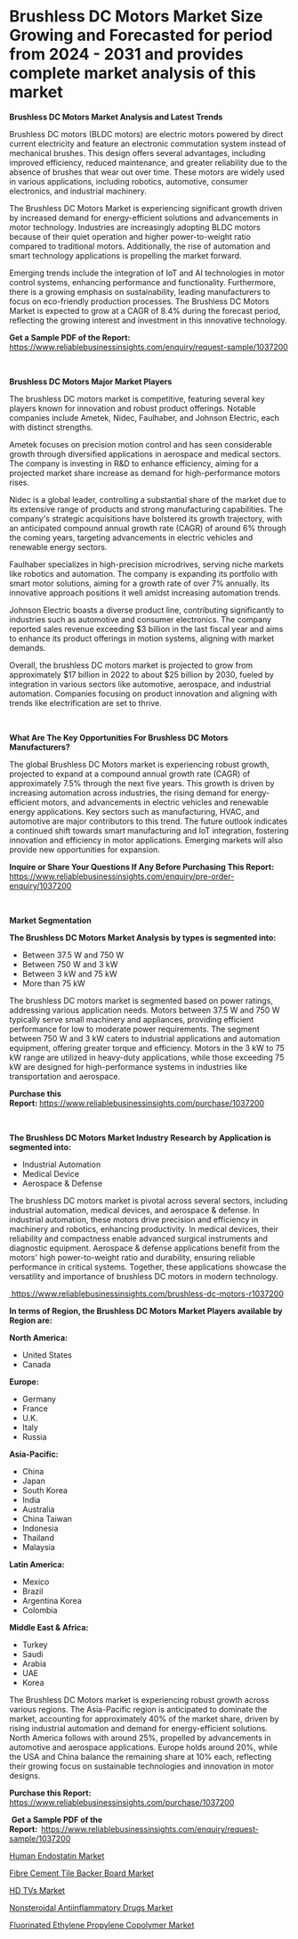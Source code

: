 <p><h1>Brushless DC Motors Market Size Growing and Forecasted for period from 2024 - 2031 and provides complete market analysis of this market</h1></p><p><strong>Brushless DC Motors Market Analysis and Latest Trends</strong></p>
<p><p>Brushless DC motors (BLDC motors) are electric motors powered by direct current electricity and feature an electronic commutation system instead of mechanical brushes. This design offers several advantages, including improved efficiency, reduced maintenance, and greater reliability due to the absence of brushes that wear out over time. These motors are widely used in various applications, including robotics, automotive, consumer electronics, and industrial machinery.</p><p>The Brushless DC Motors Market is experiencing significant growth driven by increased demand for energy-efficient solutions and advancements in motor technology. Industries are increasingly adopting BLDC motors because of their quiet operation and higher power-to-weight ratio compared to traditional motors. Additionally, the rise of automation and smart technology applications is propelling the market forward. </p><p>Emerging trends include the integration of IoT and AI technologies in motor control systems, enhancing performance and functionality. Furthermore, there is a growing emphasis on sustainability, leading manufacturers to focus on eco-friendly production processes. The Brushless DC Motors Market is expected to grow at a CAGR of 8.4% during the forecast period, reflecting the growing interest and investment in this innovative technology.</p></p>
<p><strong>Get a Sample PDF of the Report:&nbsp;</strong> <a href="https://www.reliablebusinessinsights.com/enquiry/request-sample/1037200?utm_campaign=39&utm_medium=2&utm_source=Github&utm_content=ia&utm_term=05122024&utm_id=brushless-dc-motors">https://www.reliablebusinessinsights.com/enquiry/request-sample/1037200</a></p>
<p>&nbsp;</p>
<p><strong>Brushless DC Motors Major Market Players</strong></p>
<p><p>The brushless DC motors market is competitive, featuring several key players known for innovation and robust product offerings. Notable companies include Ametek, Nidec, Faulhaber, and Johnson Electric, each with distinct strengths.</p><p>Ametek focuses on precision motion control and has seen considerable growth through diversified applications in aerospace and medical sectors. The company is investing in R&D to enhance efficiency, aiming for a projected market share increase as demand for high-performance motors rises.</p><p>Nidec is a global leader, controlling a substantial share of the market due to its extensive range of products and strong manufacturing capabilities. The company's strategic acquisitions have bolstered its growth trajectory, with an anticipated compound annual growth rate (CAGR) of around 6% through the coming years, targeting advancements in electric vehicles and renewable energy sectors.</p><p>Faulhaber specializes in high-precision microdrives, serving niche markets like robotics and automation. The company is expanding its portfolio with smart motor solutions, aiming for a growth rate of over 7% annually. Its innovative approach positions it well amidst increasing automation trends.</p><p>Johnson Electric boasts a diverse product line, contributing significantly to industries such as automotive and consumer electronics. The company reported sales revenue exceeding $3 billion in the last fiscal year and aims to enhance its product offerings in motion systems, aligning with market demands.</p><p>Overall, the brushless DC motors market is projected to grow from approximately $17 billion in 2022 to about $25 billion by 2030, fueled by integration in various sectors like automotive, aerospace, and industrial automation. Companies focusing on product innovation and aligning with trends like electrification are set to thrive.</p></p>
<p>&nbsp;</p>
<p><strong>What Are The Key Opportunities For Brushless DC Motors Manufacturers?</strong></p>
<p><p>The global Brushless DC Motors market is experiencing robust growth, projected to expand at a compound annual growth rate (CAGR) of approximately 7.5% through the next five years. This growth is driven by increasing automation across industries, the rising demand for energy-efficient motors, and advancements in electric vehicles and renewable energy applications. Key sectors such as manufacturing, HVAC, and automotive are major contributors to this trend. The future outlook indicates a continued shift towards smart manufacturing and IoT integration, fostering innovation and efficiency in motor applications. Emerging markets will also provide new opportunities for expansion.</p></p>
<p><strong>Inquire or Share Your Questions If Any Before Purchasing This Report:</strong> <a href="https://www.reliablebusinessinsights.com/enquiry/pre-order-enquiry/1037200?utm_campaign=39&utm_medium=2&utm_source=Github&utm_content=ia&utm_term=05122024&utm_id=brushless-dc-motors">https://www.reliablebusinessinsights.com/enquiry/pre-order-enquiry/1037200</a></p>
<p>&nbsp;</p>
<p><strong>Market Segmentation</strong></p>
<p><strong>The Brushless DC Motors Market Analysis by types is segmented into:</strong></p>
<p><ul><li>Between 37.5 W and 750 W</li><li>Between 750 W and 3 kW</li><li>Between 3 kW and 75 kW</li><li>More than 75 kW</li></ul></p>
<p><p>The brushless DC motors market is segmented based on power ratings, addressing various application needs. Motors between 37.5 W and 750 W typically serve small machinery and appliances, providing efficient performance for low to moderate power requirements. The segment between 750 W and 3 kW caters to industrial applications and automation equipment, offering greater torque and efficiency. Motors in the 3 kW to 75 kW range are utilized in heavy-duty applications, while those exceeding 75 kW are designed for high-performance systems in industries like transportation and aerospace.</p></p>
<p><strong>Purchase this Report:&nbsp;</strong><a href="https://www.reliablebusinessinsights.com/purchase/1037200?utm_campaign=39&utm_medium=2&utm_source=Github&utm_content=ia&utm_term=05122024&utm_id=brushless-dc-motors">https://www.reliablebusinessinsights.com/purchase/1037200</a></p>
<p>&nbsp;</p>
<p><strong>The Brushless DC Motors Market Industry Research by Application is segmented into:</strong></p>
<p><ul><li>Industrial Automation</li><li>Medical Device</li><li>Aerospace & Defense</li></ul></p>
<p><p>The brushless DC motors market is pivotal across several sectors, including industrial automation, medical devices, and aerospace & defense. In industrial automation, these motors drive precision and efficiency in machinery and robotics, enhancing productivity. In medical devices, their reliability and compactness enable advanced surgical instruments and diagnostic equipment. Aerospace & defense applications benefit from the motors' high power-to-weight ratio and durability, ensuring reliable performance in critical systems. Together, these applications showcase the versatility and importance of brushless DC motors in modern technology.</p></p>
<p><a href="https://www.reliablebusinessinsights.com/brushless-dc-motors-r1037200?utm_campaign=39&utm_medium=2&utm_source=Github&utm_content=ia&utm_term=05122024&utm_id=brushless-dc-motors">&nbsp;https://www.reliablebusinessinsights.com/brushless-dc-motors-r1037200</a></p>
<p><strong>In terms of Region, the Brushless DC Motors Market Players available by Region are:</strong></p>
<p>
    <p> <strong> North America: </strong>
        <ul>
            <li>United States</li>
            <li>Canada</li>
        </ul>
        </p> 
    <p> <strong> Europe: </strong>
        <ul>
            <li>Germany</li>
            <li>France</li>
            <li>U.K.</li>
            <li>Italy</li>
            <li>Russia</li>
        </ul>
        </p> 
    <p> <strong> Asia-Pacific: </strong>
        <ul>
            <li>China</li>
            <li>Japan</li>
            <li>South Korea</li>
            <li>India</li>
            <li>Australia</li>
            <li>China Taiwan</li>
            <li>Indonesia</li>
            <li>Thailand</li>
            <li>Malaysia</li>
        </ul>
        </p> 
    <p> <strong> Latin America: </strong>
        <ul>
            <li>Mexico</li>
            <li>Brazil</li>
            <li>Argentina Korea</li>
            <li>Colombia</li>
        </ul>
        </p> 
    <p> <strong> Middle East & Africa: </strong>
        <ul>
            <li>Turkey</li>
            <li>Saudi</li>
            <li>Arabia</li>
            <li>UAE</li>
            <li>Korea</li>
        </ul>
    </p>
    </p>
<p><p>The Brushless DC Motors market is experiencing robust growth across various regions. The Asia-Pacific region is anticipated to dominate the market, accounting for approximately 40% of the market share, driven by rising industrial automation and demand for energy-efficient solutions. North America follows with around 25%, propelled by advancements in automotive and aerospace applications. Europe holds around 20%, while the USA and China balance the remaining share at 10% each, reflecting their growing focus on sustainable technologies and innovation in motor designs.</p></p>
<p><strong>Purchase this Report: </strong><a href="https://www.reliablebusinessinsights.com/purchase/1037200?utm_campaign=39&utm_medium=2&utm_source=Github&utm_content=ia&utm_term=05122024&utm_id=brushless-dc-motors">https://www.reliablebusinessinsights.com/purchase/1037200</a></p>
<p>&nbsp;<strong>Get a Sample PDF of the Report:&nbsp;&nbsp;</strong><a href="https://www.reliablebusinessinsights.com/enquiry/request-sample/1037200?utm_campaign=39&utm_medium=2&utm_source=Github&utm_content=ia&utm_term=05122024&utm_id=brushless-dc-motors">https://www.reliablebusinessinsights.com/enquiry/request-sample/1037200</a></p>
<p><strong></strong></p>
<p><p><a href="https://www.linkedin.com/pulse/key-trends-driving-human-endostatin-market-growth-5-cagr-tvqoe?utm_campaign=39&utm_medium=2&utm_source=Github&utm_content=ia&utm_term=05122024&utm_id=brushless-dc-motors">Human Endostatin Market</a></p><p><a href="https://issuu.com/reportprime-2/docs/fibre-cement-tile-backer-board-market-size-2030.pp?utm_campaign=39&utm_medium=2&utm_source=Github&utm_content=ia&utm_term=05122024&utm_id=brushless-dc-motors">Fibre Cement Tile Backer Board Market</a></p><p><a href="https://issuu.com/reportprime-2/docs/hd-tvs-market-size-2030.pptx?utm_campaign=39&utm_medium=2&utm_source=Github&utm_content=ia&utm_term=05122024&utm_id=brushless-dc-motors">HD TVs Market</a></p><p><a href="https://www.linkedin.com/pulse/comprehensive-market-analysis-nonsteroidal-antiinflammatory-rpiqe?utm_campaign=39&utm_medium=2&utm_source=Github&utm_content=ia&utm_term=05122024&utm_id=brushless-dc-motors">Nonsteroidal Antiinflammatory Drugs Market</a></p><p><a href="https://www.linkedin.com/pulse/aligning-strategies-growth-fluorinated-ethylene-propylene-gv0me?utm_campaign=39&utm_medium=2&utm_source=Github&utm_content=ia&utm_term=05122024&utm_id=brushless-dc-motors">Fluorinated Ethylene Propylene Copolymer Market</a></p></p>